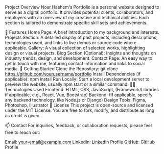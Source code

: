 Project Overview
Nour Hashem's Portfolio is a personal website designed to serve as a digital portfolio. It provides potential clients, collaborators, and employers with an overview of my creative and technical abilities. Each section is tailored to demonstrate specific skill sets and achievements.

🌟 Features
Home Page: A brief introduction to my background and interests.
Projects Section: A detailed display of past projects, including descriptions, technologies used, and links to live demos or source code where applicable.
Gallery: A visual collection of selected works, highlighting design or visual projects.
Blog Section (Optional): Insights and thoughts on industry trends, design, and development.
Contact Page: An easy way to get in touch with me, featuring contact information and links to social media.
🚀 Getting Started
Clone the Repository: git clone https://github.com/yourusername/portfolio
Install Dependencies (if applicable): npm install
Run Locally: Start a local development server to preview the website, usually npm start or a similar command.
👨‍💻 Technologies Used
Frontend: HTML, CSS, JavaScript, (Framework/Libraries if applicable, e.g., React, Vue, Bootstrap)
Backend: (If applicable, specify any backend technology, like Node.js or Django)
Design Tools: Figma, Photoshop, Illustrator
📝 License
This project is open-source and licensed under the MIT License. You are free to fork, modify, and distribute as long as credit is given.

📫 Contact
For inquiries, feedback, or collaboration requests, please feel free to reach out:

Email: your-email@example.com
LinkedIn: LinkedIn Profile
GitHub: GitHub Profile
